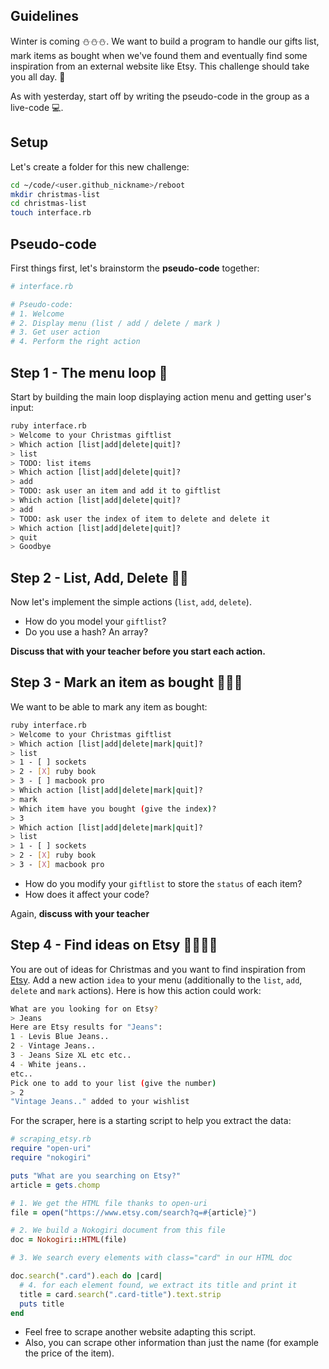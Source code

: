 ## Guidelines

Winter is coming ⛄⛄⛄. We want to build a program to handle our gifts list, mark items as bought when we've found them and eventually find some inspiration from an external website like Etsy. This challenge should take you all day. 🎁

As with yesterday, start off by writing the pseudo-code in the group as a live-code 💻.

## Setup

Let's create a folder for this new challenge:

```bash
cd ~/code/<user.github_nickname>/reboot
mkdir christmas-list
cd christmas-list
touch interface.rb
```


## Pseudo-code


First things first, let's brainstorm the **pseudo-code** together:


```ruby
# interface.rb

# Pseudo-code:
# 1. Welcome
# 2. Display menu (list / add / delete / mark )
# 3. Get user action
# 4. Perform the right action
```

## Step 1 - The menu loop 🎁

Start by building the main loop displaying action menu and getting user's input:

```bash
ruby interface.rb
> Welcome to your Christmas giftlist
> Which action [list|add|delete|quit]?
> list
> TODO: list items
> Which action [list|add|delete|quit]?
> add
> TODO: ask user an item and add it to giftlist
> Which action [list|add|delete|quit]?
> add
> TODO: ask user the index of item to delete and delete it
> Which action [list|add|delete|quit]?
> quit
> Goodbye
```

## Step 2 - List, Add, Delete 🎁🎁

Now let's implement the simple actions (`list`, `add`, `delete`).

- How do you model your `giftlist`?
- Do you use a hash? An array?

**Discuss that with your teacher before you start each action.**

## Step 3 - Mark an item as bought 🎁🎁🎁

We want to be able to mark any item as bought:

```bash
ruby interface.rb
> Welcome to your Christmas giftlist
> Which action [list|add|delete|mark|quit]?
> list
> 1 - [ ] sockets
> 2 - [X] ruby book
> 3 - [ ] macbook pro
> Which action [list|add|delete|mark|quit]?
> mark
> Which item have you bought (give the index)?
> 3
> Which action [list|add|delete|mark|quit]?
> list
> 1 - [ ] sockets
> 2 - [X] ruby book
> 3 - [X] macbook pro
```

- How do you modify your `giftlist` to store the `status` of each item?
- How does it affect your code?

Again, **discuss with your teacher**

## Step 4 - Find ideas on Etsy 🎁🎁🎁🎁

You are out of ideas for Christmas and you want to find inspiration from [Etsy](https://www.etsy.com).
Add a new action `idea` to your menu (additionally to the `list`, `add`, `delete` and `mark` actions). Here is how this action could work:

```bash
What are you looking for on Etsy?
> Jeans
Here are Etsy results for "Jeans":
1 - Levis Blue Jeans..
2 - Vintage Jeans..
3 - Jeans Size XL etc etc..
4 - White jeans..
etc..
Pick one to add to your list (give the number)
> 2
"Vintage Jeans.." added to your wishlist
```

For the scraper, here is a starting script to help you extract the data:

```ruby
# scraping_etsy.rb
require "open-uri"
require "nokogiri"

puts "What are you searching on Etsy?"
article = gets.chomp

# 1. We get the HTML file thanks to open-uri
file = open("https://www.etsy.com/search?q=#{article}")

# 2. We build a Nokogiri document from this file
doc = Nokogiri::HTML(file)

# 3. We search every elements with class="card" in our HTML doc

doc.search(".card").each do |card|
  # 4. for each element found, we extract its title and print it
  title = card.search(".card-title").text.strip
  puts title
end
```

- Feel free to scrape another website adapting this script.
- Also, you can scrape other information than just the name (for example the price of the item).


